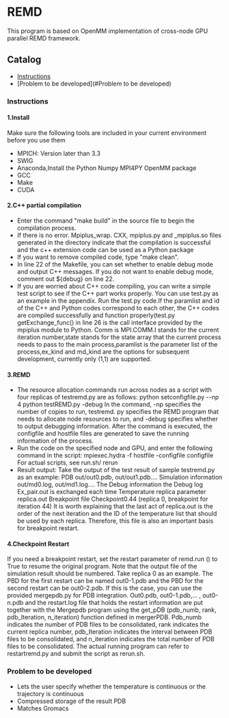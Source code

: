 # REMD

This program is based on OpenMM implementation of cross-node GPU parallel REMD framework.

## Catalog

- [Instructions](#Instructions)
- [Problem to be developed](#Problem to be developed)


### Instructions

#### 1.Install
Make sure the following tools are included in your current environment before you use them
- MPICH: Version later than 3.3
- SWIG
- Anaconda,Install the Python Numpy MPI4PY OpenMM package
- GCC
- Make
- CUDA

#### 2.C++ partial compilation

- Enter the command "make build" in the source file to begin the compilation process.
- If there is no error. Mpiplus_wrap. CXX, mpiplus.py and _mpiplus.so files generated in the directory indicate that the compilation is successful and the c++ extension code can be used as a Python package
- If you want to remove compiled code, type "make clean".
- In line 22 of the Makefile, you can set whether to enable debug mode and output C++ messages. If you do not want to enable debug mode, comment out ${debug} on line 22.
- If you are worried about C++ code compiling, you can write a simple test script to see if the C++ part works properly.
  You can use test.py as an example in the appendix. Run the test.py code.If the paramlist and id of the C++ and Python codes correspond to each other, the C++ codes are compiled successfully and function properly(test.py getExchange_func() in line 26 is the call interface provided by the mpiplus module to Python. Comm is MPI.COMM.I stands for the current iteration number,state stands for the state array that the current process needs to pass to the main process,paramlist is the parameter list of the process,ex_kind and md_kind are the options for subsequent development, currently only (1,1) are supported.

#### 3.REMD 

- The resource allocation commands run across nodes as a script with four replicas of testremd.py are as follows:
   python setconfigfile.py --np 4 python testREMD.py -debug
   In the command, -np specifies the number of copies to run, testremd. py specifies the REMD program that needs to allocate node resources to run, and -debug specifies whether to output debugging information. After the command is executed, the configfile and hostfile files are generated to save the running information of the process.
- Run the code on the specified node and GPU, and enter the following command in the script:
     mpiexec.hydra -f hostfile -configfile configfile
     For actual scripts, see run.sh/ rerun
- Result output: Take the output of the test result of sample testremd.py as an example:
PDB	out/out0.pdb, out/out1.pdb....
Simulation information out/md0.log, out/md1.log....
The Debug information the Debug log
Ex_pair.out is exchanged each time
Temperature replica parameter replica.out
Breakpoint file Checkpoint0.44 (replica 0, breakpoint for iteration 44)
It is worth explaining that the last act of replica.out is the order of the next iteration and the ID of the temperature list that should be used by each replica. Therefore, this file is also an important basis for breakpoint restart.
#### 4.Checkpoint Restart
If you need a breakpoint restart, set the restart parameter of remd.run () to True to resume the original program. Note that the output file of the simulation result should be numbered. Take replica 0 as an example. The PBD for the first restart can be named out0-1.pdb and the PBD for the second restart can be out0-2.pdb. If this is the case, you can use the provided mergepdb.py for PDB integration. Out0.pdb, out0-1.pdb,... , out0-n.pdb and the restart.log file that holds the restart information are put together with the Mergepdb program using the get_pDB (pdb_numb, rank, pdb_Iteration, n_iteration) function defined in mergerPDB. Pdb_numb indicates the number of PDB files to be consolidated, rank indicates the current replica number, pdb_Iteration indicates the interval between PDB files to be consolidated, and n_iteration indicates the total number of PDB files to be consolidated.
The actual running program can refer to restartremd.py and submit the script as rerun.sh.


### Problem to be developed

- Lets the user specify whether the temperature is continuous or the trajectory is continuous
- Compressed storage of the result PDB
- Matches Gromacs

